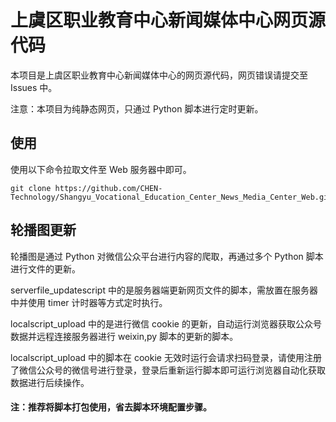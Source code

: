 # 上虞区职业教育中心新闻媒体中心网页源代码

本项目是上虞区职业教育中心新闻媒体中心的网页源代码，网页错误请提交至 Issues 中。

注意：本项目为纯静态网页，只通过 Python 脚本进行定时更新。

## 使用

使用以下命令拉取文件至 Web 服务器中即可。

    git clone https://github.com/CHEN-Technology/Shangyu_Vocational_Education_Center_News_Media_Center_Web.git

## 轮播图更新

轮播图是通过 Python 对微信公众平台进行内容的爬取，再通过多个 Python 脚本进行文件的更新。

serverfile_updatescript 中的是服务器端更新网页文件的脚本，需放置在服务器中并使用 timer 计时器等方式定时执行。

localscript_upload 中的是进行微信 cookie 的更新，自动运行浏览器获取公众号数据并远程连接服务器进行 weixin,py 脚本的更新的脚本。

localscript_upload 中的脚本在 cookie 无效时运行会请求扫码登录，请使用注册了微信公众号的微信号进行登录，登录后重新运行脚本即可运行浏览器自动化获取数据进行后续操作。

#### 注：推荐将脚本打包使用，省去脚本环境配置步骤。
